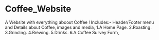 # Coffee_Website
A Website with everything aboout Coffee !
Includes:-
Header/Footer menu and Details about Coffee,
images and media,
1.A Home Page.
2.Roasting.
3.Grinding.
4.Brewing.
5.Drinks.
6.A Coffee Survey Form,
